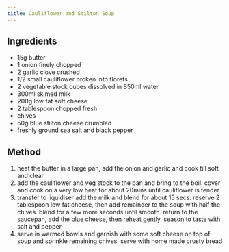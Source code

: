 ```yaml
---
title: Cauliflower and Stilton Soup
---
```


## Ingredients

-   15g butter
-   1 onion finely chopped
-   2 garlic clove crushed
-   1/2 small cauliflower broken into florets
-   2 vegetable stock cubes dissolved in 850ml water
-   300ml skimed milk
-   200g low fat soft cheese
-   2 tablespoon chopped fresh
-   chives
-   50g blue stilton cheese crumbled
-   freshly ground sea salt and black pepper

## Method

1.  heat the butter in a large pan, add the onion and garlic and cook till soft and clear
2.  add the cauliflower and veg stock to the pan and bring to the boil. cover and cook on a very low heat for about 20mins until cauliflower is tender
3.  transfer to liquidiser add the milk and blend for about 15 secs. reserve 2 tablespoon low fat cheese, then add remainder to the soup with half the chives. blend for a few more seconds until smooth. return to the saucepan, add the blue cheese, then reheat gently. season to taste with salt and pepper
4.  serve in warmed bowls and garnish with some soft cheese on top of soup and sprinkle remaining chives. serve with home made crusty bread
